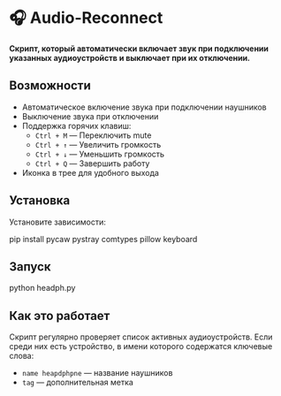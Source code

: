 # 🎧 Audio-Reconnect

**Скрипт, который автоматически включает звук при подключении указанных аудиоустройств и выключает при их отключении.**

## Возможности

- Автоматическое включение звука при подключении наушников
- Выключение звука при отключении
- Поддержка горячих клавиш:
  - `Ctrl + M` — Переключить mute
  - `Ctrl + ↑` — Увеличить громкость
  - `Ctrl + ↓` — Уменьшить громкость
  - `Ctrl + Q` — Завершить работу
- Иконка в трее для удобного выхода

## Установка

Установите зависимости:

pip install pycaw pystray comtypes pillow keyboard

## Запуск

python headph.py

## Как это работает

Скрипт регулярно проверяет список активных аудиоустройств. Если среди них есть устройство, в имени которого содержатся ключевые слова:

- `name heapdphpne` — название наушников
- `tag` — дополнительная метка
